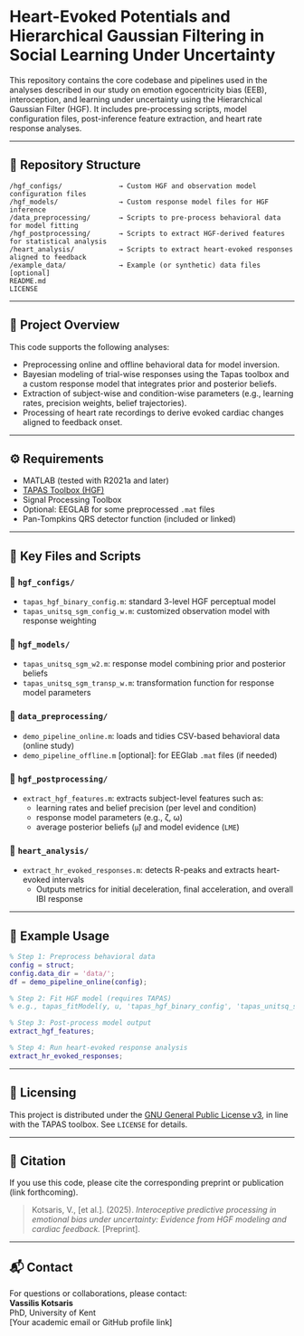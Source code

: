 # Heart-Evoked Potentials and Hierarchical Gaussian Filtering in Social Learning Under Uncertainty

This repository contains the core codebase and pipelines used in the analyses described in our study on emotion egocentricity bias (EEB), interoception, and learning under uncertainty using the Hierarchical Gaussian Filter (HGF). It includes pre-processing scripts, model configuration files, post-inference feature extraction, and heart rate response analyses.

---

## 📂 Repository Structure

```
/hgf_configs/              → Custom HGF and observation model configuration files
/hgf_models/               → Custom response model files for HGF inference
/data_preprocessing/       → Scripts to pre-process behavioral data for model fitting
/hgf_postprocessing/       → Scripts to extract HGF-derived features for statistical analysis
/heart_analysis/           → Scripts to extract heart-evoked responses aligned to feedback
/example_data/             → Example (or synthetic) data files [optional]
README.md
LICENSE
```

---

## 🧠 Project Overview

This code supports the following analyses:

- Preprocessing online and offline behavioral data for model inversion.
- Bayesian modeling of trial-wise responses using the Tapas toolbox and a custom response model that integrates prior and posterior beliefs.
- Extraction of subject-wise and condition-wise parameters (e.g., learning rates, precision weights, belief trajectories).
- Processing of heart rate recordings to derive evoked cardiac changes aligned to feedback onset.

---

## ⚙️ Requirements

- MATLAB (tested with R2021a and later)
- [TAPAS Toolbox (HGF)](https://www.tnu.ethz.ch/en/software/tapas.html)
- Signal Processing Toolbox
- Optional: EEGLAB for some preprocessed `.mat` files
- Pan-Tompkins QRS detector function (included or linked)

---

## 📌 Key Files and Scripts

### 🔹 `hgf_configs/`
- `tapas_hgf_binary_config.m`: standard 3-level HGF perceptual model
- `tapas_unitsq_sgm_config_w.m`: customized observation model with response weighting

### 🔹 `hgf_models/`
- `tapas_unitsq_sgm_w2.m`: response model combining prior and posterior beliefs
- `tapas_unitsq_sgm_transp_w.m`: transformation function for response model parameters

### 🔹 `data_preprocessing/`
- `demo_pipeline_online.m`: loads and tidies CSV-based behavioral data (online study)
- `demo_pipeline_offline.m` [optional]: for EEGlab `.mat` files (if needed)

### 🔹 `hgf_postprocessing/`
- `extract_hgf_features.m`: extracts subject-level features such as:
  - learning rates and belief precision (per level and condition)
  - response model parameters (e.g., ζ, ω)
  - average posterior beliefs (`μ̂`) and model evidence (`LME`)

### 🔹 `heart_analysis/`
- `extract_hr_evoked_responses.m`: detects R-peaks and extracts heart-evoked intervals
  - Outputs metrics for initial deceleration, final acceleration, and overall IBI response

---

## 🧪 Example Usage

```matlab
% Step 1: Preprocess behavioral data
config = struct;
config.data_dir = 'data/';
df = demo_pipeline_online(config);

% Step 2: Fit HGF model (requires TAPAS)
% e.g., tapas_fitModel(y, u, 'tapas_hgf_binary_config', 'tapas_unitsq_sgm_w2')

% Step 3: Post-process model output
extract_hgf_features;

% Step 4: Run heart-evoked response analysis
extract_hr_evoked_responses;
```

---

## 🔐 Licensing

This project is distributed under the [GNU General Public License v3](https://www.gnu.org/licenses/gpl-3.0.en.html), in line with the TAPAS toolbox. See `LICENSE` for details.

---

## 📄 Citation

If you use this code, please cite the corresponding preprint or publication (link forthcoming).

> Kotsaris, V., [et al.]. (2025). *Interoceptive predictive processing in emotional bias under uncertainty: Evidence from HGF modeling and cardiac feedback.* [Preprint].

---

## 📬 Contact

For questions or collaborations, please contact:  
**Vassilis Kotsaris**  
PhD, University of Kent  
[Your academic email or GitHub profile link]